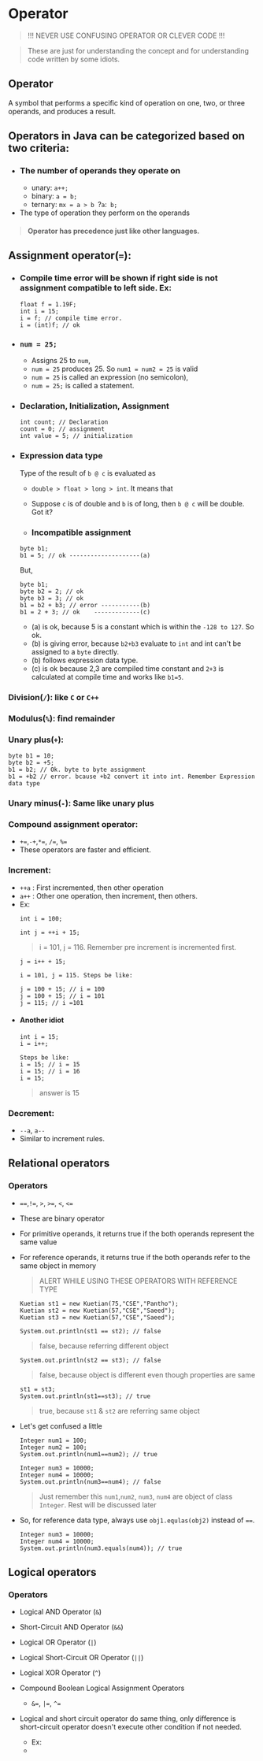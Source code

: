 
# Operator

> !!! NEVER USE CONFUSING OPERATOR OR CLEVER CODE !!!

> These are just for understanding the concept and for understanding code written by some idiots.

## Operator
A symbol that performs a specific kind of operation on one, two, or three operands, and produces a
result.

## Operators in Java can be categorized based on two criteria:
- ### The number of operands they operate on
  - unary: `a++;`
  - binary: `a = b;`
  - ternary: `mx = a > b `?` a `:` b;`
- The type of operation they perform on the operands

> #### Operator has precedence just like other languages.

## Assignment operator(`=`):
- ### Compile time error will be shown if right side is not assignment compatible to left side. Ex:
  ```
  float f = 1.19F;
  int i = 15;
  i = f; // compile time error.
  i = (int)f; // ok
  ```
- ### `num = 25;`
  - Assigns 25 to `num`,
  - `num = 25` produces 25. So `num1 = num2 = 25` is valid
  - `num = 25` is called an expression (no semicolon),
  - `num = 25;` is called a statement.

- ### Declaration, Initialization, Assignment
  ```
  int count; // Declaration
  count = 0; // assignment
  int value = 5; // initialization
  ```
- ### Expression data type
  Type of the result of `b @ c` is evaluated as
  - `double > float > long > int`. It means that
  - Suppose `c` is of double and `b` is of long, then `b @ c` will be double. Got it?

  - ### Incompatible assignment
  ```
  byte b1;
  b1 = 5; // ok --------------------(a)
  ```
  But,
  ```
  byte b1;
  byte b2 = 2; // ok
  byte b3 = 3; // ok
  b1 = b2 + b3; // error -----------(b)
  b1 = 2 + 3; // ok    -------------(c)
  ```
  - (a) is ok, because 5 is a constant which is within the `-128 to 127`. So ok.
  - (b) is giving error, because `b2+b3` evaluate to `int` and int can't be assigned to a `byte` directly.
  - (b) follows expression data type.
  - (c) is ok because 2,3 are compiled time constant and  `2+3` is calculated at compile time and works like `b1=5`.
  

### Division(`/`): like `C` or `C++`

### Modulus(`%`): find remainder

### Unary plus(`+`):
```
byte b1 = 10;
byte b2 = +5;
b1 = b2; // Ok. byte to byte assignment
b1 = +b2 // error. bcause +b2 convert it into int. Remember Expression data type
```

### Unary minus(`-`): Same like unary plus

### Compound assignment operator:
- `+=`,`-+`,`*=`, `/=`, `%=` 
- These operators are faster and efficient.

### Increment: 
- `++a` : First incremented, then other operation
- `a++` : Other one operation, then increment, then others.
- Ex: 
  ```
  int i = 100;
  ```
  ```
  int j = ++i + 15;
  ```
  > i = 101, j = 116. Remember pre increment is incremented first.
  ```
  j = i++ + 15;
  ```
  ```
  i = 101, j = 115. Steps be like:
  
  j = 100 + 15; // i = 100
  j = 100 + 15; // i = 101
  j = 115; // i =101
  ```
- #### Another idiot
  ```
  int i = 15;
  i = i++;
  ```
  ```
  Steps be like:
  i = 15; // i = 15
  i = 15; // i = 16
  i = 15; 
  ```
  > answer is 15
  

### Decrement: 
- `--a`, `a--`
- Similar to increment rules.

## Relational operators
### Operators
- `==`,`!=`, `>`, `>=`, `<`, `<=`
- These are binary operator
- For primitive operands, it returns true if the both operands represent the same value
- For reference operands, it returns true if the both operands refer to the same object in memory
  > ALERT WHILE USING THESE OPERATORS WITH REFERENCE TYPE
  ```     
  Kuetian st1 = new Kuetian(75,"CSE","Pantho");
  Kuetian st2 = new Kuetian(57,"CSE","Saeed");
  Kuetian st3 = new Kuetian(57,"CSE","Saeed");
  ```
  
  ```
  System.out.println(st1 == st2); // false
  ```
  > false, because referring different object
  ```
  System.out.println(st2 == st3); // false
  ```
  > false, because object is different even though properties are same
  ```
  st1 = st3;
  System.out.println(st1==st3); // true
  ```
  > true, because  `st1` & `st2` are referring same object
- Let's get confused a little
  ```
  Integer num1 = 100;
  Integer num2 = 100;
  System.out.println(num1==num2); // true
  
  Integer num3 = 10000;
  Integer num4 = 10000;
  System.out.println(num3==num4); // false
  ```
  > Just remember this `num1`,`num2`, `num3`, `num4` are object of class `Integer`. Rest will be discussed later
- So, for reference data type, always use `obj1.equlas(obj2)` instead of `==`.
  ```
  Integer num3 = 10000;
  Integer num4 = 10000;
  System.out.println(num3.equals(num4)); // true
  ```

## Logical operators
### Operators
- Logical AND Operator (`&`)
- Short-Circuit AND Operator (`&&`)
- Logical OR Operator (`|`)
- Logical Short-Circuit OR Operator (`||`)
- Logical XOR Operator (`^`)
- Compound Boolean Logical Assignment Operators
  - `&=`, `|=`, `^=`

- Logical and short circuit operator do same thing, only difference is short-circuit operator doesn't execute other condition if not needed.
  - Ex:
  - 

